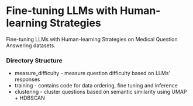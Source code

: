 # Fine-tuning LLMs with Human-learning Strategies

Fine-tuning LLMs with Human-learning Strategies on Medical Question Answering datasets.

### Directory Structure
- measure_difficulty - measure question difficulty based on LLMs' responses
- training - contains code for data ordering, fine tuning and inference
- clustering - cluster questions based on semantic similarity using UMAP + HDBSCAN
